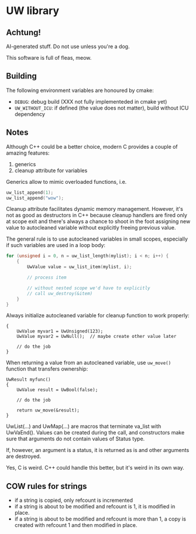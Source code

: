 # UW library

## Achtung!

AI-generated stuff. Do not use unless you're a dog.

This software is full of fleas, meow.

## Building

The following environment variables are honoured by cmake:

* `DEBUG`: debug build (XXX not fully implementeded in cmake yet)
* `UW_WITHOUT_ICU`: if defined (the value does not matter), build without ICU dependency

## Notes

Although C++ could be a better choice, modern C provides a couple of amazing features:

1. generics
2. cleanup attribute for variables

Generics allow to mimic overloaded functions, i.e.
```c
uw_list_append(1);
uw_list_append("wow");
```

Cleanup attribute facilitates dynamic memory management.
However, it's not as good as destructors in C++ because
cleanup handlers are fired only at scope exit and
there's always a chance to shoot in the foot assigning
new value to autocleaned variable without explicitly freeing
previous value.

The general rule is to use autocleaned variables in small scopes,
especially if such variables are used in a loop body:
```c
for (unsigned i = 0, n = uw_list_length(mylist); i < n; i++) {
    {
        UwValue value = uw_list_item(mylist, i);

        // process item

        // without nested scope we'd have to explicitly
        // call uw_destroy(&item)
    }
}
```
Always initialize autocleaned variable for cleanup function
to work properly:
```
{
    UwValue myvar1 = UwUnsigned(123);
    UwValue myvar2 = UwNull();  // maybe create other value later

    // do the job
}
```

When returning a value from an autocleaned variable,
use `uw_move()` function that transfers ownership:
```
UwResult myfunc()
{
    UwValue result = UwBool(false);

    // do the job

    return uw_move(&result);
}
```

UwList(...) and UwMap(...) are macros that terminate va_list with UwVaEnd().
Values can be created during the call, and constructors make sure that arguments do not
contain values of Status type.

If, however, an argument is a status, it is returned as is and other arguments are destroyed.


Yes, C is weird. C++ could handle this better, but it's weird in its own way.

## COW rules for strings

* if a string is copied, only refcount is incremented
* if a string is about to be modified and refcount is 1, it is modified in place.
* if a string is about to be modified and refcount is more than 1, a copy is created
  with refcount 1 and then modified in place.
